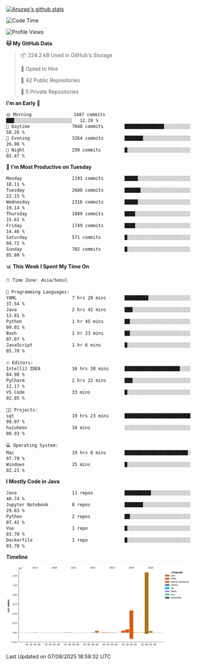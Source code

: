 [![Anurag's github stats](https://github-readme-stats.vercel.app/api?username=hajubal)](https://github.com/anuraghazra/github-readme-stats)

<!--START_SECTION:waka-->
![Code Time](http://img.shields.io/badge/Code%20Time-677%20hrs%208%20mins-blue)

![Profile Views](http://img.shields.io/badge/Profile%20Views-0-blue)

**🐱 My GitHub Data** 

> 📦 224.2 kB Used in GitHub's Storage 
 > 
> 💼 Opted to Hire
 > 
> 📜 42 Public Repositories 
 > 
> 🔑 5 Private Repositories 
 > 
**I'm an Early 🐤** 

```text
🌞 Morning                1487 commits        ███░░░░░░░░░░░░░░░░░░░░░░   12.29 % 
🌆 Daytime                7048 commits        ███████████████░░░░░░░░░░   58.26 % 
🌃 Evening                3264 commits        ███████░░░░░░░░░░░░░░░░░░   26.98 % 
🌙 Night                  299 commits         █░░░░░░░░░░░░░░░░░░░░░░░░   02.47 % 
```
📅 **I'm Most Productive on Tuesday** 

```text
Monday                   2191 commits        █████░░░░░░░░░░░░░░░░░░░░   18.11 % 
Tuesday                  2680 commits        ██████░░░░░░░░░░░░░░░░░░░   22.15 % 
Wednesday                2316 commits        █████░░░░░░░░░░░░░░░░░░░░   19.14 % 
Thursday                 1889 commits        ████░░░░░░░░░░░░░░░░░░░░░   15.61 % 
Friday                   1749 commits        ████░░░░░░░░░░░░░░░░░░░░░   14.46 % 
Saturday                 571 commits         █░░░░░░░░░░░░░░░░░░░░░░░░   04.72 % 
Sunday                   702 commits         █░░░░░░░░░░░░░░░░░░░░░░░░   05.80 % 
```


📊 **This Week I Spent My Time On** 

```text
🕑︎ Time Zone: Asia/Seoul

💬 Programming Languages: 
YAML                     7 hrs 20 mins       █████████░░░░░░░░░░░░░░░░   37.54 % 
Java                     2 hrs 42 mins       ███░░░░░░░░░░░░░░░░░░░░░░   13.81 % 
Python                   1 hr 45 mins        ██░░░░░░░░░░░░░░░░░░░░░░░   09.01 % 
Bash                     1 hr 23 mins        ██░░░░░░░░░░░░░░░░░░░░░░░   07.07 % 
JavaScript               1 hr 6 mins         █░░░░░░░░░░░░░░░░░░░░░░░░   05.70 % 

🔥 Editors: 
IntelliJ IDEA            16 hrs 38 mins      █████████████████████░░░░   84.98 % 
PyCharm                  2 hrs 22 mins       ███░░░░░░░░░░░░░░░░░░░░░░   12.17 % 
VS Code                  33 mins             █░░░░░░░░░░░░░░░░░░░░░░░░   02.85 % 

🐱‍💻 Projects: 
sgt                      19 hrs 23 mins      █████████████████████████   99.07 % 
hajuheon                 10 mins             ░░░░░░░░░░░░░░░░░░░░░░░░░   00.93 % 

💻 Operating System: 
Mac                      19 hrs 8 mins       ████████████████████████░   97.79 % 
Windows                  25 mins             █░░░░░░░░░░░░░░░░░░░░░░░░   02.21 % 
```

**I Mostly Code in Java** 

```text
Java                     11 repos            ██████████░░░░░░░░░░░░░░░   40.74 % 
Jupyter Notebook         8 repos             ███████░░░░░░░░░░░░░░░░░░   29.63 % 
Python                   2 repos             ██░░░░░░░░░░░░░░░░░░░░░░░   07.41 % 
Vue                      1 repo              █░░░░░░░░░░░░░░░░░░░░░░░░   03.70 % 
Dockerfile               1 repo              █░░░░░░░░░░░░░░░░░░░░░░░░   03.70 % 
```



**Timeline**

![Lines of Code chart](https://raw.githubusercontent.com/hajubal/hajubal/main/assets/bar_graph.png)


 Last Updated on 07/08/2025 18:59:32 UTC
<!--END_SECTION:waka-->
